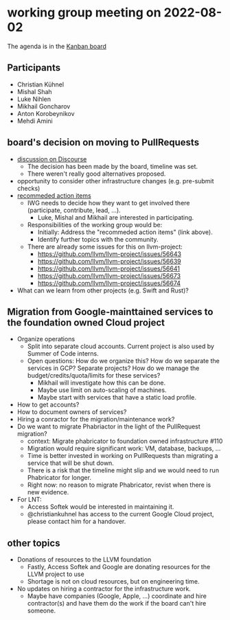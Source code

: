# working group meeting on 2022-08-02

The agenda is in the [Kanban board](https://github.com/llvm/llvm-iwg/projects/1)

## Participants

* Christian Kühnel
* Mishal Shah
* Luke Nihlen
* Mikhail Goncharov
* Anton Korobeynikov
* Mehdi Amini

## board's decision on moving to PullRequests

* [discussion on Discourse](https://discourse.llvm.org/t/code-review-process-update/63964)
  * The decision has been made by the board, timeline was set.
  * There weren't really good alternatives proposed.
* opportunity to consider other infrastructure changes (e.g. pre-submit checks)
* [recommeded action items](https://github.com/llvm/llvm-iwg/blob/main/rfc_code_review/comment_summary.md#github-pull-request-recommended-action-items)
  * IWG needs to decide how they want to get involved there (participate, contribute, lead, ...).
    * Luke, Mishal and Mikhail are interested in participating.
  * Responsibilities of the working group would be:
    * Initially: Address the "recommeded action items" (link above).
    * Identify further topics with the community.
  * There are already some issues for this on llvm-project:
    * https://github.com/llvm/llvm-project/issues/56643
    * https://github.com/llvm/llvm-project/issues/56639
    * https://github.com/llvm/llvm-project/issues/56641
    * https://github.com/llvm/llvm-project/issues/56673
    * https://github.com/llvm/llvm-project/issues/56674
* What can we learn from other projects (e.g. Swift and Rust)?

## Migration from Google-mainttained services to the foundation owned Cloud project

* Organize operations
  * Split into separate cloud accounts. Current project is also used by Summer of Code interns.
  * Open questions: How do we organize this? How do we separate the services in GCP? Separate projects?
    How do we manage the budget/credits/quota/limits for these services?
    * Mikhail will investigate how this can be done.
    * Maybe use limit on auto-scaling of machines.
    * Maybe start with services that have a static load profile.
* How to get accounts?
* How to document owners of services?
* Hiring a conractor for the migration/maintenance work?
* Do we want to migrate Phabriactor in the light of the PullRequest migration?
  * context: Migrate phabricator to foundation owned infrastructure #110
  * Migration would require significant work: VM, database, backups, ...
  * Time is better invested in working on PullRequests than migrating a service that will be shut down.
  * There is a risk that the timeline might slip and we would need to run Phabricator for longer.
  * Right now: no reason to migrate Phabricator, revist when there is new evidence.
* For LNT:
  * Access Softek would be interested in maintaining it.
  * @christiankuhnel has access to the current Google Cloud project, please contact him for a handover.

## other topics

* Donations of resources to the LLVM foundation
  * Fastly, Access Softek and Google are donating resources for the LLVM project to use
  * Shortage is not on cloud resources, but on engineering time.
* No updates on hiring a contractor for the infrastructure work.
  * Maybe have companies (Google, Apple, ...) coordinate and hire contractor(s) and have them do the work if the board can't hire someone.
